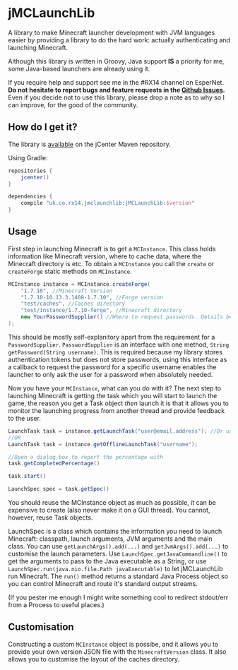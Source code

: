 jMCLaunchLib
============
A library to make Minecraft launcher development with JVM languages easier by providing a library to do the hard work: actually authenticating and launching Minecraft.

Although this library is written in Groovy, Java support **IS** a priority for me, some Java-based launchers are already using it.

If you require help and support see me in the #RX14 channel on EsperNet.
**Do not hesitate to report bugs and feature requests in the [Github Issues](https://github.com/RX14/jMCLaunchLib/issues).**
Even if you decide not to use this library, please drop a note as to why so I can improve, for the good of the community.

How do I get it?
----------------
The library is [available](https://bintray.com/rx14/jMCLaunchLib/jMCLaunchLib/view) on the jCenter Maven repository.

Using Gradle:
```groovy
repositories {
    jcenter()
}

dependencies {
    compile "uk.co.rx14.jmclaunchlib:jMCLaunchLib:$version"
}
```

Usage
-----
First step in launching Minecraft is to get a `MCInstance`.
This class holds information like Minecraft version, where to cache data, where the Minecraft directory is etc.
To obtain a `MCInstance` you call the `create` or `createForge` static methods on `MCInstance`.

```java
MCInstance instance = MCInstance.createForge(
	"1.7.10", //Minecraft Version
	"1.7.10-10.13.3.1408-1.7.10", //Forge version
	"test/caches", //Caches directory
	"test/instance/1.7.10-forge", //Minecraft directory
	new YourPasswordSupplier() //Where to request passwords. Details below.
);
```

This should be mostly self-explanitory apart from the requirement for a `PasswordSupplier`.
`PasswordSupplier` is an interface with one method, `String getPassword(String username)`.
This is required because my library stores authentication tokens but does not store passwords,
using this interface as a callback to request the password for a specific username enables the launcher to only ask the user for a password when absolutely needed.

Now you have your `MCInstance`, what can you do with it?
The next step to launching Minecraft is getting the task which you will start to launch the game,
the reason you get a Task object *then* launch it is that it allows you to monitor the launching progress from another thread and provide feedback to the user.

```java
LaunchTask task = instance.getLaunchTask("user@email.address"); //Or username if not Mojang account
//OR
LaunchTask task = instance.getOfflineLaunchTask("username");

//Open a dialog box to report the percentage with
task.getCompletedPercentage()

task.start()

LaunchSpec spec = task.getSpec()
```

You should reuse the MCInstance object as much as possible, it can be expensive to create (also never make it on a GUI thread).
You cannot, however, reuse Task objects.

LaunchSpec is a class which contains the information you need to launch Minecraft: classpath, launch arguments, JVM arguments and the main class.
You can use `getLaunchArgs().add(...)` and `getJvmArgs().add(...)` to customise the launch parameters.
Use `LaunchSpec.getJavaCommandline()` to get the arguments to pass to the Java executable as a String,
or use `LaunchSpec.run(java.nio.file.Path javaExecutable)` to let jMCLaunchLib run Minecraft.
The `run()` method returns a standard Java Process object so you can control Minecraft and route it's standard output streams.

(If you pester me enough I might write something cool to redirect stdout/err from a Process to useful places.)

Customisation
-------------
Constructing a custom `MCInstance` object is possibe, and it allows you to provide your own version JSON file with the `MinecraftVersion` class.
It also allows you to customise the layout of the caches directory.


